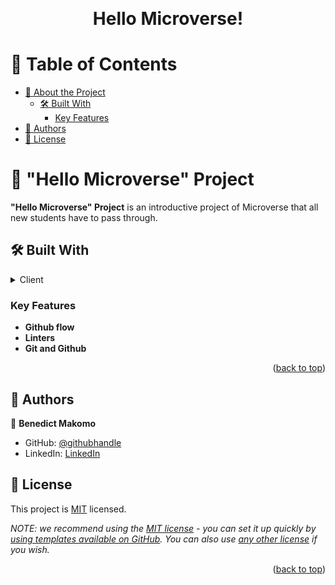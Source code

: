 <a name="readme-top"></a>

<div align="center">
  <br/>

  <h1><b>Hello Microverse!</b></h1>

</div>


# 📗 Table of Contents

- [📖 About the Project](#about-project)
  - [🛠 Built With](#built-with)
    - [Key Features](#key-features)
- [👥 Authors](#authors)
- [📝 License](#license)


# 📖 "Hello Microverse" Project <a name="about-project"></a>

**"Hello Microverse" Project** is an introductive project of Microverse that all new students have to pass through.

## 🛠 Built With <a name="built-with"></a>

<details>
  <summary>Client</summary>
  <ul>
    <li><a href="https://rhtml.com/">HTML and CSS</a></li>
  </ul>
</details>

### Key Features <a name="key-features"></a>

- **Github flow**
- **Linters**
- **Git and Github**

<p align="right">(<a href="#readme-top">back to top</a>)</p>

## 👥 Authors <a name="authors"></a>

👤 **Benedict Makomo**

- GitHub: [@githubhandle](https://github.com/BenM4k)
- LinkedIn: [LinkedIn](https://www.linkedin.com/in/b%C3%A9n%C3%A9dict-makomo-885856248/)

## 📝 License <a name="license"></a>

This project is [MIT](./LICENSE) licensed.

_NOTE: we recommend using the [MIT license](https://choosealicense.com/licenses/mit/) - you can set it up quickly by [using templates available on GitHub](https://docs.github.com/en/communities/setting-up-your-project-for-healthy-contributions/adding-a-license-to-a-repository). You can also use [any other license](https://choosealicense.com/licenses/) if you wish._

<p align="right">(<a href="#readme-top">back to top</a>)</p>
